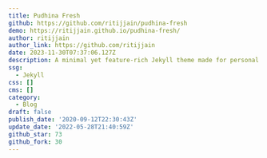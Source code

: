 ```yaml
---
title: Pudhina Fresh
github: https://github.com/ritijjain/pudhina-fresh
demo: https://ritijjain.github.io/pudhina-fresh/
author: ritijjain
author_link: https://github.com/ritijjain
date: 2023-11-30T07:37:06.127Z
description: A minimal yet feature-rich Jekyll theme made for personal websites and blogs.
ssg:
  - Jekyll
css: []
cms: []
category:
  - Blog
draft: false
publish_date: '2020-09-12T22:30:43Z'
update_date: '2022-05-28T21:40:59Z'
github_star: 73
github_fork: 30
---
```


